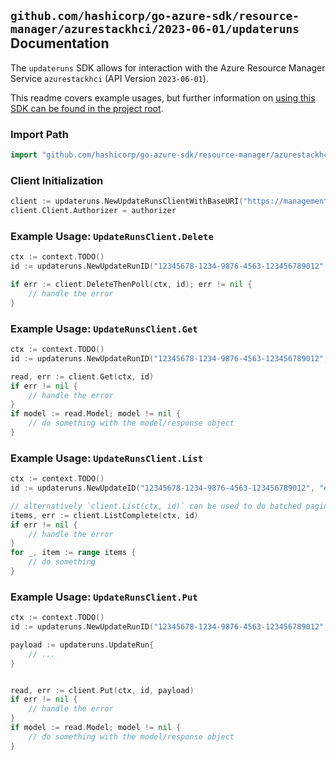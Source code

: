 
## `github.com/hashicorp/go-azure-sdk/resource-manager/azurestackhci/2023-06-01/updateruns` Documentation

The `updateruns` SDK allows for interaction with the Azure Resource Manager Service `azurestackhci` (API Version `2023-06-01`).

This readme covers example usages, but further information on [using this SDK can be found in the project root](https://github.com/hashicorp/go-azure-sdk/tree/main/docs).

### Import Path

```go
import "github.com/hashicorp/go-azure-sdk/resource-manager/azurestackhci/2023-06-01/updateruns"
```


### Client Initialization

```go
client := updateruns.NewUpdateRunsClientWithBaseURI("https://management.azure.com")
client.Client.Authorizer = authorizer
```


### Example Usage: `UpdateRunsClient.Delete`

```go
ctx := context.TODO()
id := updateruns.NewUpdateRunID("12345678-1234-9876-4563-123456789012", "example-resource-group", "clusterValue", "updateValue", "updateRunValue")

if err := client.DeleteThenPoll(ctx, id); err != nil {
	// handle the error
}
```


### Example Usage: `UpdateRunsClient.Get`

```go
ctx := context.TODO()
id := updateruns.NewUpdateRunID("12345678-1234-9876-4563-123456789012", "example-resource-group", "clusterValue", "updateValue", "updateRunValue")

read, err := client.Get(ctx, id)
if err != nil {
	// handle the error
}
if model := read.Model; model != nil {
	// do something with the model/response object
}
```


### Example Usage: `UpdateRunsClient.List`

```go
ctx := context.TODO()
id := updateruns.NewUpdateID("12345678-1234-9876-4563-123456789012", "example-resource-group", "clusterValue", "updateValue")

// alternatively `client.List(ctx, id)` can be used to do batched pagination
items, err := client.ListComplete(ctx, id)
if err != nil {
	// handle the error
}
for _, item := range items {
	// do something
}
```


### Example Usage: `UpdateRunsClient.Put`

```go
ctx := context.TODO()
id := updateruns.NewUpdateRunID("12345678-1234-9876-4563-123456789012", "example-resource-group", "clusterValue", "updateValue", "updateRunValue")

payload := updateruns.UpdateRun{
	// ...
}


read, err := client.Put(ctx, id, payload)
if err != nil {
	// handle the error
}
if model := read.Model; model != nil {
	// do something with the model/response object
}
```
